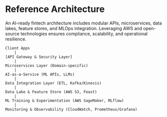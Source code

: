 # Reference Architecture

An AI-ready fintech architecture includes modular APIs, microservices, data lakes, feature stores, and MLOps integration. Leveraging AWS and open-source technologies ensures compliance, scalability, and operational resilience.

```
Client Apps
    |
[API Gateway & Security Layer]
    |
Microservices Layer (Domain-specific)
    |
AI-as-a-Service (ML APIs, LLMs)
    |
Data Integration Layer (ETL, Kafka/Kinesis)
    |
Data Lake & Feature Store (AWS S3, Feast)
    |
ML Training & Experimentation (AWS SageMaker, MLflow)
    |
Monitoring & Observability (CloudWatch, Prometheus/Grafana)
```